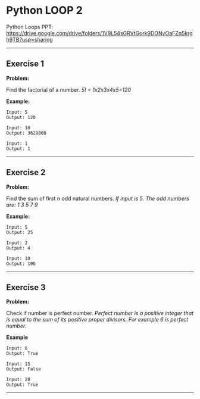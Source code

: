 # Python LOOP 2

Python Loops PPT:
[https://drive.google.com/drive/folders/1V9L54sGRVtGork9DONvOaFZq5krgh9TB?usp=sharing
](https://docs.google.com/presentation/d/1cRZd43s_xyNBLZ6vgFiUILPUMMtWDtBO/edit?usp=sharing&ouid=118175980541210638913&rtpof=true&sd=true)

---

## Exercise 1

**Problem:**

Find the factorial of a number. _5! = 1x2x3x4x5=120_

**Example:**

	Input: 5
	Output: 120
 
 	Input: 10
	Output: 3628800
 
  	Input: 1
	Output: 1

---

## Exercise 2

**Problem:**

Find the sum of first n odd natural numbers.
_If input is 5. The odd numbers are: 1 3 5 7 9_

**Example:**

	Input: 5
	Output: 25
 
 	Input: 2
	Output: 4
 
  	Input: 10
	Output: 100


---

## Exercise 3

**Problem:**

Check if number is perfect number.
_Perfect number is a positive integer that is equal to the sum of its positive proper divisors._
_For example 6 is perfect number._

**Example**

 	Input: 6
  	Output: True
 
  	Input: 15
  	Output: False
 
  	Input: 28
  	Output: True
---

